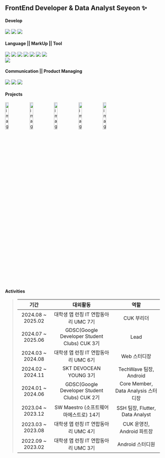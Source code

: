 ## FrontEnd Developer & Data Analyst Seyeon ✨

#### Develop
<a href="https://github.com/Lifolio/frontend" target="_blank"><img src="https://img.shields.io/badge/Android-FFFFFF?style=for-the-badge&logo=Android&logoColor=3DDC84"/></a>
<a href="https://github.com/SWM-TEAM-SSH/dart_flutter" target="_blank"><img src="https://img.shields.io/badge/Flutter-FFFFFF?style=for-the-badge&logo=Flutter&logoColor=02569B"/></a>
<a href="https://github.com/SeyeonJang/UMC-6th-Web" target="_blank"><img src="https://img.shields.io/badge/React-FFFFFF?style=for-the-badge&logo=React&logoColor=61DAFB"/></a>
#### Language || MarkUp || Tool
<a href="https://github.com/Lifolio/frontend" target="_blank"><img src="https://img.shields.io/badge/Kotlin-7F52FF?style=for-the-badge&logo=Kotlin&logoColor=FFFFFF"/></a>
<a href="https://github.com/SWM-TEAM-SSH/dart_flutter" target="_blank"><img src="https://img.shields.io/badge/Dart-0175C2?style=for-the-badge&logo=Dart&logoColor=FFFFFF"/></a>
<a href="https://github.com/SeyeonJang/Data-Analysis-Study" target="_blank"><img src="https://img.shields.io/badge/Python-FFD43B?style=for-the-badge&logo=Python&logoColor=FFFFFF"/></a>
<a href="버튼을 눌렀을 때 이동할 링크" target="_blank"><img src="https://img.shields.io/badge/C-606BB9?style=for-the-badge&logo=C&logoColor=FFFFFF"/></a>
<a href="https://github.com/SeyeonJang/UMC-6th-Web" target="_blank"><img src="https://img.shields.io/badge/HTML5-E34F26?style=for-the-badge&logo=HTML5&logoColor=FFFFFF"/></a>
<a href="https://github.com/SeyeonJang/UMC-6th-Web" target="_blank"><img src="https://img.shields.io/badge/CSS3-1572B6?style=for-the-badge&logo=CSS3&logoColor=FFFFFF"/></a>
<a href="https://github.com/SeyeonJang/UMC-6th-Web" target="_blank"><img src="https://img.shields.io/badge/JavaScript-F7DF1E?style=for-the-badge&logo=JavaScript&logoColor=FFFFFF"/></a>
<br>
<a href="https://github.com/SeyeonJang/Data-Analysis-Study" target="_blank"><img src="https://img.shields.io/badge/pandas-150458?style=for-the-badge&logo=pandas&logoColor=FFFFFF"/></a>
#### Communication || Product Managing
<a href="버튼을 눌렀을 때 이동할 링크" target="_blank"><img src="https://img.shields.io/badge/Slack-FFFFFF?style=for-the-badge&logo=Slack&logoColor=49C39E"/></a>
<a href="버튼을 눌렀을 때 이동할 링크" target="_blank"><img src="https://img.shields.io/badge/Notion-FFFFFF?style=for-the-badge&logo=Notion&logoColor=000000"/></a>
<a href="버튼을 눌렀을 때 이동할 링크" target="_blank"><img src="https://img.shields.io/badge/Figma-FFFFFF?style=for-the-badge&logo=Figma&logoColor=AB9DFF"/></a>
#### Projects
<p align="start">
<img width="15%" alt="image" src="https://avatars.githubusercontent.com/u/175378381?s=400&u=deddffbaae8b7955703812927f4c6580c036db40&v=4">
<img width="15%" alt="image" src="https://avatars.githubusercontent.com/u/174857365?s=400&u=321ea41edfd2bcd31b7df649faa92a4e3e81a7e6&v=4">
<img width="15%" alt="image" src="https://github.com/SeyeonJang/SeyeonJang/assets/47477205/7edd5821-6d41-4fef-a8fb-e6f321c292f3">
<img width="15%" alt="image" src="https://www.notion.so/image/https%3A%2F%2Fprod-files-secure.s3.us-west-2.amazonaws.com%2Fa337cd68-c815-4276-bc84-85f84a222ae7%2F057e9ef5-9647-411f-8b99-33254f24f124%2F%25E1%2584%258B%25E1%2585%25B5%25E1%2586%25AB%25E1%2584%2589%25E1%2585%25B3%25E1%2584%2590%25E1%2585%25A1-%25E1%2584%258B%25E1%2585%25A5%25E1%2586%25B8%25E1%2584%2585%25E1%2585%25A9%25E1%2584%2583%25E1%2585%25B3%25E1%2584%258B%25E1%2585%25AD%25E1%2586%25BC-001_(3).png?id=4b540533-df78-4067-9719-1134762b757d&table=block&spaceId=a337cd68-c815-4276-bc84-85f84a222ae7&width=2000&userId=a3b09d19-ccee-4b48-9258-590b4019c8be&cache=v2">
<img width="15%" alt="image" src="https://www.notion.so/image/https%3A%2F%2Fprod-files-secure.s3.us-west-2.amazonaws.com%2Fa337cd68-c815-4276-bc84-85f84a222ae7%2F990df899-c81f-4280-bd6e-7d42bbd86a41%2FLifolio-%25E1%2584%2589%25E1%2585%25B3%25E1%2584%2590%25E1%2585%25B5%25E1%2584%258F%25E1%2585%25A53_%25E1%2584%2587%25E1%2585%25A9%25E1%2586%25A8%25E1%2584%2589%25E1%2585%25A1%25E1%2584%2587%25E1%2585%25A9%25E1%2586%25AB-002.png?id=9fa1fd06-cda4-48b7-8be5-ff43ac7b3f27&table=block&spaceId=a337cd68-c815-4276-bc84-85f84a222ae7&width=2000&userId=a3b09d19-ccee-4b48-9258-590b4019c8be&cache=v2">
</p>

<!--
- [N명의 대학생들이 과팅하는 곳 :: 엔대생](https://github.com/SWM-TEAM-SSH/dart_flutter)  `Founder & Flutter 개발 & 데이터 분석`
- [내 인생을 포트폴리오로! Lifolio :: '나'를 찾는 여정 ](https://github.com/Lifolio/frontend)  `PM & Android`
-->

#### Activities
> |기간|대외활동|역할|
> |:-:|:-:|:-:|
> |2024.08 ~ 2025.02|대학생 앱 런칭 IT 연합동아리 UMC 7기|CUK 부리더|
> |2024.07 ~ 2025.06|GDSC(Google Developer Student Clubs) CUK 3기|Lead|
> |2024.03 ~ 2024.08|대학생 앱 런칭 IT 연합동아리 UMC 6기|Web 스터디장|
> |2024.02 ~ 2024.11|SKT DEVOCEAN YOUNG 3기|TechWave 팀장, Android|
> |2024.01 ~ 2024.06|GDSC(Google Developer Student Clubs) CUK 2기|Core Member, Data Analysis 스터디장|
> |2023.04 ~ 2023.12|SW Maestro (소프트웨어 마에스트로) 14기|SSH 팀장, Flutter, Data Analyst|
> |2023.03 ~ 2023.08|대학생 앱 런칭 IT 연합동아리 UMC 4기|CUK 운영진, Android 파트장|
> |2022.09 ~ 2023.02|대학생 앱 런칭 IT 연합동아리 UMC 3기|Android 스터디원|

<!--
> |2024.08 ~ 2024.12|GDSC(Google Developer Student Clubs) CUK 3기|Lead|
> |2024.07 ~ 2025.02|대학생 앱 런칭 IT 연합동아리 UMC 7기|CUK 부리더| 
-->

<!--
> - (2022.09 ~ 2023.02) 대학생 앱 런칭 IT 연합동아리 UMC 3기 가톨릭대학교 - Android </br>
> - (2022.11 ~ 2023.02) "내 인생을 포트폴리오로! Lifolio :: '나'를 찾는 여정" - PM (UMC 3기 EPIC 지부) </br>
> - (2023.03 ~ 2023.08) 대학생 앱 런칭 IT 연합동아리 UMC 4기 가톨릭대학교 - 운영진 :: Android 파트장 </br>
> - (2023.04 ~ 2023.12) SW Maestro 14기
> - (2023.04 ~ 2023.12) "N명의 대학생들이 과팅하는 곳 :: 엔대생" - Founder & Flutter 개발 & 데이터 분석
> - (2024.01 ~ 2024.06) GDSC 가톨릭대학교 Core Member & 데이터 분석 스터디장 `NOW!`
> - (2024.03 ~ 2024.08) 대학생 앱 런칭 IT 연합동아리 UMC 6기 가톨릭대학교 - Web 스터디장 `NOW!`
-->

<!--
![Anurag's GitHub stats](https://github-readme-stats.vercel.app/api?username=SeyeonJang&show_icons=true&theme=aura_dark)
-->


<!--
**SeyeonJang/SeyeonJang** is a ✨ _special_ ✨ repository because its `README.md` (this file) appears on your GitHub profile.

Here are some ideas to get you started:

- 🔭 I’m currently working on ...
- 🌱 I’m currently learning ...
- 👯 I’m looking to collaborate on ...
- 🤔 I’m looking for help with ...
- 💬 Ask me about ...
- 📫 How to reach me: ...
- 😄 Pronouns: ...
- ⚡ Fun fact: ...
-->
